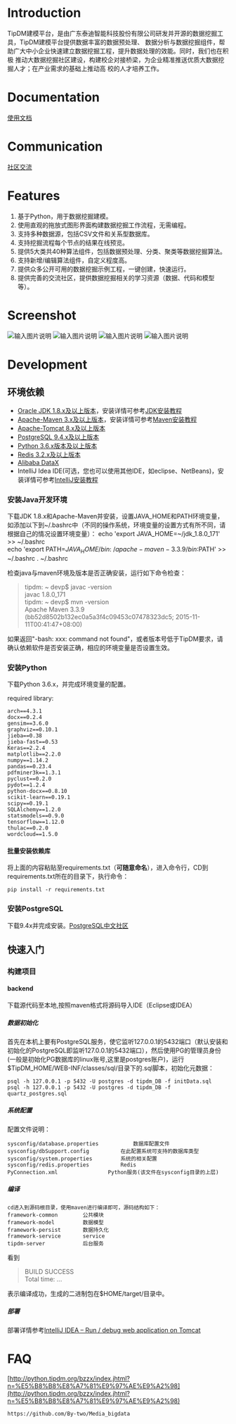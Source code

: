 # Introduction #
TipDM建模平台，是由广东泰迪智能科技股份有限公司研发并开源的数据挖掘工具，TipDM建模平台提供数据丰富的数据预处理、
数据分析与数据挖掘组件，帮助广大中小企业快速建立数据挖掘工程，提升数据处理的效能。同时，我们也在积极
推动大数据挖掘社区建设，构建校企对接桥梁，为企业精准推送优质大数据挖掘人才；在产业需求的基础上推动高
校的人才培养工作。

# Documentation #
[使用文档](http://python.tipdm.org/bzzx/index.jhtml?n=%E6%93%8D%E4%BD%9C%E6%96%87%E6%A1%A3)

# Communication #
[社区交流](http://bbs.tipdm.org)

# Features #
1. 基于Python，用于数据挖掘建模。
2. 使用直观的拖放式图形界面构建数据挖掘工作流程，无需编程。
3. 支持多种数据源，包括CSV文件和关系型数据库。
4. 支持挖掘流程每个节点的结果在线预览。
5. 提供5大类共40种算法组件，包括数据预处理、分类、聚类等数据挖掘算法。
6. 支持新增/编辑算法组件，自定义程度高。
7. 提供众多公开可用的数据挖掘示例工程，一键创建，快速运行。
8. 提供完善的交流社区，提供数据挖掘相关的学习资源（数据、代码和模型等）。

# Screenshot #
![输入图片说明](https://images.gitee.com/uploads/images/2019/0617/112412_0a4abed4_4964548.jpeg "1.jpg")
![输入图片说明](https://images.gitee.com/uploads/images/2019/0617/112438_656d0053_4964548.jpeg "2.jpg")
![输入图片说明](https://images.gitee.com/uploads/images/2019/0617/112450_a0ff4eb8_4964548.jpeg "3.jpg")
![输入图片说明](https://images.gitee.com/uploads/images/2019/0617/112509_238a7067_4964548.jpeg "4.jpg")

# Development #
## 环境依赖 ##
- [Oracle JDK 1.8.x及以上版本](http://www.oracle.com/technetwork/java/javasebusiness/downloads/java-archive-downloads-javase6-419409.html)，安装详情可参考[JDK安装教程](https://docs.oracle.com/javase/8/docs/technotes/guides/install/install_overview.html)
- [Apache-Maven 3.x及以上版本](http://maven.apache.org)，安装详情可参考[Maven安装教程](https://maven.apache.org/install.html)
- [Apache-Tomcat 8.x及以上版本](http://tomcat.apache.org)
- [PostgreSQL 9.4.x及以上版本](http://www.postgresql.org/download/)
- [Python 3.6.x版本及以上版本](https://www.python.org/)
- [Redis 3.2.x及以上版本](https://redis.io/)
- [Alibaba DataX](https://github.com/alibaba/DataX)
- IntelliJ Idea IDE(可选，您也可以使用其他IDE，如eclipse、NetBeans)，安装详情可参考[IntelliJ安装教程](https://www.jetbrains.com/help/idea/installing-and-launching.html)

### 安装Java开发环境 ###
下载JDK 1.8.x和Apache-Maven并安装，设置JAVA_HOME和PATH环境变量，如添加以下到~/.bashrc中（不同的操作系统，环境变量的设置方式有所不同，请根据自己的情况设置环境变量）： 
    echo 'export JAVA_HOME=~/jdk_1.8.0_171' >> ~/.bashrc  
    echo 'export PATH=$JAVA_HOME/bin:~/apache-maven-3.3.9/bin:$PATH' >> ~/.bashrc
    . ~/.bashrc

检查java与maven环境及版本是否正确安装，运行如下命令检查：
> tipdm: ~ devp$ javac -version  
> javac 1.8.0_171  
> tipdm: ~ devp$ mvn -version  
> Apache Maven 3.3.9 (bb52d8502b132ec0a5a3f4c09453c07478323dc5; 2015-11-11T00:41:47+08:00)   

如果返回"-bash: xxx: command not found"，或者版本号低于TipDM要求，请确认依赖软件是否安装正确，相应的环境变量是否设置生效。

### 安装Python ###

   下载Python 3.6.x，并完成环境变量的配置。
   
   required library:
   
   	arch==4.3.1
	docx==0.2.4
	gensim==3.6.0
	graphviz==0.10.1
	jieba==0.38
	jieba-fast==0.53
	Keras==2.2.4
	matplotlib==2.2.0
	numpy==1.14.2
	pandas==0.23.4
	pdfminer3k==1.3.1
	pyclust==0.2.0
	pydot==1.2.4
	python-docx==0.8.10
	scikit-learn==0.19.1
	scipy==0.19.1
	SQLAlchemy==1.2.0
	statsmodels==0.9.0
	tensorflow==1.12.0
	thulac==0.2.0
	wordcloud==1.5.0
	
#### 批量安装依赖库 ####
将上面的内容粘贴至requirements.txt（**可随意命名**），进入命令行，CD到requirements.txt所在的目录下，执行命令：

	pip install -r requirements.txt
   	
### 安装PostgreSQL ###
  
   下载9.4x并完成安装。[PostgreSQL中文社区](http://www.postgres.cn)
## 快速入门 ##
### 构建项目 ###
#### backend ####
下载源代码至本地,按照maven格式将源码导入IDE（Eclipse或IDEA）
##### 数据初始化 #####
首先在本机上要有PostgreSQL服务，使它监听127.0.0.1的5432端口（默认安装和初始化的PostgreSQL即监听127.0.0.1的5432端口），然后使用PG的管理员身份(一般是初始化PG数据库的linux账号,这里是postgres账户)，运行$TipDM_HOME/WEB-INF/classes/sql/目录下的.sql脚本，初始化元数据：

    psql -h 127.0.0.1 -p 5432 -U postgres -d tipdm_DB -f initData.sql
    psql -h 127.0.0.1 -p 5432 -U postgres -d tipdm_DB -f quartz_postgres.sql

##### 系统配置 #####
配置文件说明：

	sysconfig/database.properties			数据库配置文件
	sysconfig/dbSupport.config			在此配置系统可支持的数据库类型
	sysconfig/system.properties			系统的相关配置
	sysconfig/redis.properties			Redis
	PyConnection.xml				Python服务(该文件在sysconfig目录的上层)

##### 编译 #####
	cd进入到源码根目录，使用maven进行编译即可，源码结构如下：
	framework-common		公共模块
	framework-model  		数据模型
	framework-persist 		数据持久化
	framework-service 		service
	tipdm-server  			后台服务

看到
> BUILD SUCCESS  
> Total time: ...  

表示编译成功，生成的二进制包在$HOME/target/目录中。 

##### 部署 #####
部署详情参考[IntelliJ IDEA – Run / debug web application on Tomcat](https://www.mkyong.com/intellij/intellij-idea-run-debug-web-application-on-tomcat/)

# FAQ #
[http://python.tipdm.org/bzzx/index.jhtml?n=%E5%B8%B8%E8%A7%81%E9%97%AE%E9%A2%98](http://python.tipdm.org/bzzx/index.jhtml?n=%E5%B8%B8%E8%A7%81%E9%97%AE%E9%A2%98)

```
https://github.com/By-two/Media_bigdata
```